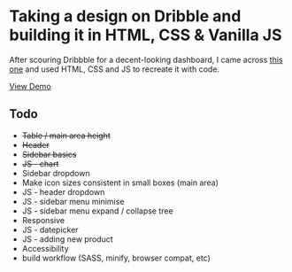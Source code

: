 # Taking a design on Dribble and building it in HTML, CSS & Vanilla JS

After scouring Dribbble for a decent-looking dashboard, I came across [this one](https://dribbble.com/shots/17941528-Backing-Dashboard-Web-Design) and used HTML, CSS and JS to recreate it with code.

[View Demo](https://robdcal.github.io/dribbble-dashboard-example/)

## Todo

- ~~Table / main area height~~
- ~~Header~~
- ~~Sidebar basics~~
- ~~JS - chart~~
- Sidebar dropdown
- Make icon sizes consistent in small boxes (main area)
- JS - header dropdown
- JS - sidebar menu minimise
- JS - sidebar menu expand / collapse tree
- Responsive
- JS - datepicker
- JS - adding new product
- Accessibility
- build workflow (SASS, minify, browser compat, etc)

